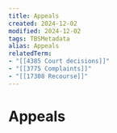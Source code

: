 ```yaml
---
title: Appeals
created: 2024-12-02
modified: 2024-12-02
tags: TBSMetadata
alias: Appeals
relatedTerm:
- "[[4385 Court decisions]]"
- "[[3775 Complaints]]"
- "[[17308 Recourse]]"
---
```

# Appeals
